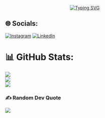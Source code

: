 <p align="center">
<a href="https://git.io/typing-svg"><img src="https://readme-typing-svg.demolab.com?font=Lato&weight=700&size=30&pause=1000&center=true&width=440&height=60&lines=Hi%2C+I'm+Aron+Sadegh;Coffee+to+Code+Converter" alt="Typing SVG" /></a>
</p>

## 🌐 Socials:
[![Instagram](https://img.shields.io/badge/Instagram-%23E4405F.svg?logo=Instagram&logoColor=white)](https://instagram.com/aron.sgh) [![LinkedIn](https://img.shields.io/badge/LinkedIn-%230077B5.svg?logo=linkedin&logoColor=white)](https://linkedin.com/in/aron-sadegh-690068222) 

# 📊 GitHub Stats:
![](https://github-readme-stats.vercel.app/api?username=Aron-S-G-H&theme=radical&hide_border=false&include_all_commits=true&count_private=true)<br/>
![](https://github-readme-streak-stats.herokuapp.com/?user=Aron-S-G-H&theme=radical&hide_border=false)<br/>
![](https://github-readme-stats.vercel.app/api/top-langs/?username=Aron-S-G-H&theme=radical&hide_border=false&include_all_commits=true&count_private=true&layout=compact)

### ✍️ Random Dev Quote
![](https://quotes-github-readme.vercel.app/api?type=vetical&theme=radical)

